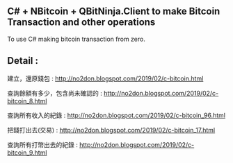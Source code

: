## C# + NBitcoin + QBitNinja.Client to make Bitcoin Transaction and other operations


To use C# making  bitcoin transaction from zero.

## Detail : 

建立，還原錢包 : http://no2don.blogspot.com/2019/02/c-bitcoin.html

查詢餘額有多少，包含尚未確認的 : http://no2don.blogspot.com/2019/02/c-bitcoin_8.html

查詢所有收入的紀錄 : http://no2don.blogspot.com/2019/02/c-bitcoin_96.html

把錢打出去(交易) : http://no2don.blogspot.com/2019/02/c-bitcoin_17.html

查詢所有打幣出去的紀錄 : http://no2don.blogspot.com/2019/02/c-bitcoin_9.html


 
  
  
 
 


